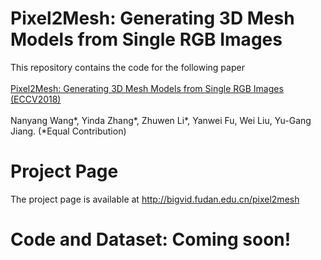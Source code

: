 # Pixel2Mesh: Generating 3D Mesh Models from Single RGB Images
This repository contains the code for the following paper</br></br>
[Pixel2Mesh: Generating 3D Mesh Models from Single RGB Images (ECCV2018)](https://arxiv.org/abs/1804.01654)</br></br>
Nanyang Wang*, Yinda Zhang*, Zhuwen Li*, Yanwei Fu, Wei Liu, Yu-Gang Jiang. (*Equal Contribution)

# Project Page
The project page is available at http://bigvid.fudan.edu.cn/pixel2mesh

# Code and Dataset: Coming soon!
